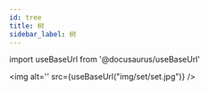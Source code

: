 ```yaml
---
id: tree
title: 树
sidebar_label: 树
---
```


import useBaseUrl from '@docusaurus/useBaseUrl'


<img alt='' src={useBaseUrl("img/set/set.jpg")} />
